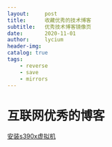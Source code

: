 ```yaml
---
layout:     post
title:      收藏优秀的技术博客
subtitle:   优秀技术博客镜像页
date:       2020-11-01
author:     lycium
header-img: 
catalog: true
tags:
    - reverse
    - save
    - mirrors
---
```



# 互联网优秀的博客

[安装s390x虚拟机](https://0xcc.me/saved_pages/install_s390x_ubuntu_1804_with_hercules.mhtml)